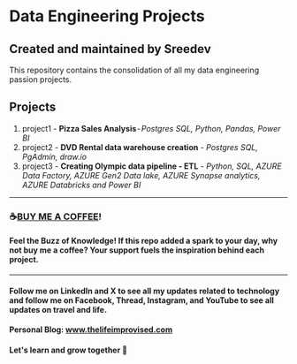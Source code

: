 # Data Engineering Projects
## Created and maintained by Sreedev
This repository contains the consolidation of all my data engineering passion projects. 

## Projects
1. project1 - **Pizza Sales Analysis** - *Postgres SQL, Python, Pandas, Power BI*
2. project2 - **DVD Rental data warehouse creation** - *Postgres SQL, PgAdmin, draw.io*
3. project3 - **Creating Olympic data pipeline - ETL** - *Python, SQL, AZURE Data Factory, AZURE Gen2 Data lake, AZURE Synapse analytics, AZURE Databricks and Power BI*

----------------------------------------------------------------------------------

### ☕[BUY ME A COFFEE](https://www.buymeacoffee.com/thelifeimprovised)!

#### Feel the Buzz of Knowledge! If this repo added a spark to your day, why not buy me a coffee? Your support fuels the inspiration behind each project.

-----------------------------------------------------------------------------------

#### Follow me on LinkedIn and X to see all my updates related to technology and follow me on Facebook, Thread, Instagram, and YouTube to see all updates on travel and life.
#### Personal Blog: www.thelifeimprovised.com
#### Let's learn and grow together 💚
